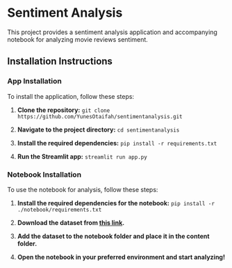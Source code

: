 # Sentiment Analysis

This project provides a sentiment analysis application and accompanying notebook for analyzing movie reviews sentiment.

## Installation Instructions

### App Installation

To install the application, follow these steps:

1. **Clone the repository:**
`git clone https://github.com/YunesOtaifah/sentimentanalysis.git`

2. **Navigate to the project directory:**
`cd sentimentanalysis`

3. **Install the required dependencies:**
`pip install -r requirements.txt`

4. **Run the Streamlit app:**
`streamlit run app.py`


### Notebook Installation

To use the notebook for analysis, follow these steps:

1. **Install the required dependencies for the notebook:**
`pip install -r ./notebook/requirements.txt`

2. **Download the dataset from [this link](https://www.kaggle.com/datasets/lakshmi25npathi/imdb-dataset-of-50k-movie-reviews/).**

3. **Add the dataset to the notebook folder and place it in the content folder.**

4. **Open the notebook in your preferred environment and start analyzing!**





